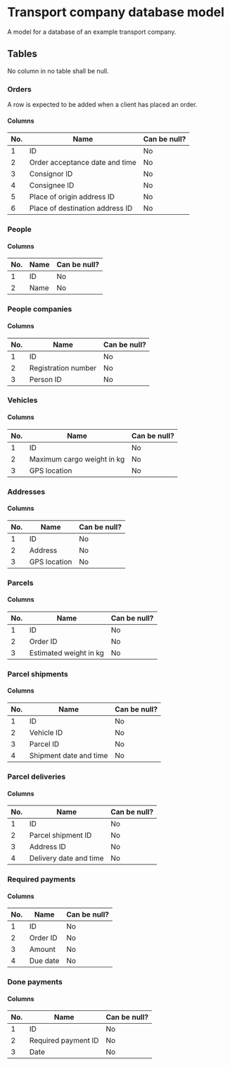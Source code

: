 # Transport company database model

A model for a database of an example transport company.

## Tables

No column in no table shall be null.

### Orders

A row is expected to be added when a client has placed an order.

#### Columns

|No.|Name|Can be null?
|-|-|-
|1|ID|No
|2|Order acceptance date and time|No
|3|Consignor ID|No
|4|Consignee ID|No
|5|Place of origin address ID|No
|6|Place of destination address ID|No

### People

#### Columns

|No.|Name|Can be null?
|-|-|-
|1|ID|No
|2|Name|No

### People companies

#### Columns

|No.|Name|Can be null?
|-|-|-
|1|ID|No
|2|Registration number|No
|3|Person ID|No

### Vehicles

#### Columns

|No.|Name|Can be null?
|-|-|-
|1|ID|No
|2|Maximum cargo weight in kg|No
|3|GPS location|No

### Addresses

#### Columns

|No.|Name|Can be null?
|-|-|-
|1|ID|No
|2|Address|No
|3|GPS location|No

### Parcels

#### Columns

|No.|Name|Can be null?
|-|-|-
|1|ID|No
|2|Order ID|No
|3|Estimated weight in kg|No

### Parcel shipments

#### Columns

|No.|Name|Can be null?
|-|-|-
|1|ID|No
|2|Vehicle ID|No
|3|Parcel ID|No
|4|Shipment date and time|No

### Parcel deliveries

#### Columns

|No.|Name|Can be null?
|-|-|-
|1|ID|No
|2|Parcel shipment ID|No
|3|Address ID|No
|4|Delivery date and time|No

### Required payments

#### Columns

|No.|Name|Can be null?
|-|-|-
|1|ID|No
|2|Order ID|No
|3|Amount|No
|4|Due date|No

### Done payments

#### Columns

|No.|Name|Can be null?
|-|-|-
|1|ID|No
|2|Required payment ID|No
|3|Date|No
